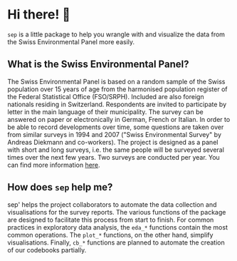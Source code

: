 # Hi there! 🌳
`sep` is a little package to help you wrangle with and visualize the data from the Swiss Environmental Panel more easily. 

## What is the Swiss Environmental Panel? 

The Swiss Environmental Panel is based on a random sample of the Swiss population over 15 years of age from the harmonised population register of the Federal Statistical Office (FSO/SRPH). Included are also foreign nationals residing in Switzerland. Respondents are invited to participate by letter in the main language of their municipality. The survey can be answered on paper or electronically in German, French or Italian. In order to be able to record developments over time, some questions are taken over from similar surveys in 1994 and 2007 ("Swiss Environmental Survey" by Andreas Diekmann and co-workers). The project is designed as a panel with short and long surveys, i.e. the same people will be surveyed several times over the next few years. Two surveys are conducted per year. You can find more information [here](https://istp.ethz.ch/umweltpanel.html).

## How does `sep` help me?

sep' helps the project collaborators to automate the data collection and visualisations for the survey reports. The various functions of the package are designed to facilitate this process from start to finish. For common practices in exploratory data analysis, the `eda_*` functions contain the most common operations. The `plot_*` functions, on the other hand, simplify visualisations. Finally, `cb_*` functions are planned to automate the creation of our codebooks partially. 
